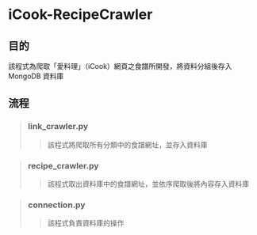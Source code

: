 # iCook-RecipeCrawler

## 目的

該程式為爬取「愛料理」（iCook）網頁之食譜所開發，將資料分組後存入 MongoDB 資料庫

## 流程

> ### link_crawler.py
> > 該程式將爬取所有分類中的食譜網址，並存入資料庫

> ### recipe_crawler.py
> > 該程式取出資料庫中的食譜網址，並依序爬取後將內容存入資料庫

> ### connection.py
> > 該程式負責資料庫的操作
